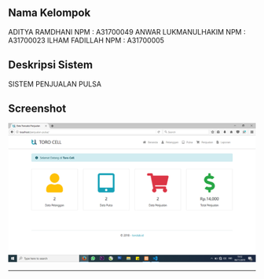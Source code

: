 ## Nama Kelompok
ADITYA RAMDHANI          NPM :  A31700049
ANWAR LUKMANULHAKIM      NPM :  A31700023
ILHAM FADILLAH           NPM :  A31700005

## Deskripsi Sistem
SISTEM PENJUALAN PULSA

## Screenshot
![image](assets/img/SS.png)

----